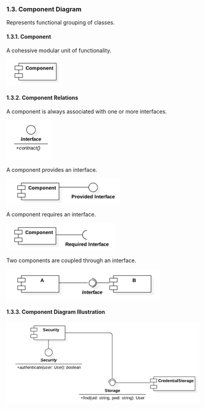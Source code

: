 ### 1.3. Component Diagram ###

Represents functional grouping of classes.

#### 1.3.1. Component ####

A cohessive modular unit of functionality.

![Class](notation/components/component-1.png)

#### 1.3.2. Component Relations ####

A component is always associated with one or more interfaces.

![Class](notation/components/component-2.png)

A component provides an interface.

![Class](notation/components/component-3.png)

A component requires an interface.

![Class](notation/components/component-4.png)

Two components are coupled through an interface.

![Class](notation/components/component-5.png)

#### 1.3.3. Component Diagram Illustration ####
![Class](notation/components/component-illustration.png)